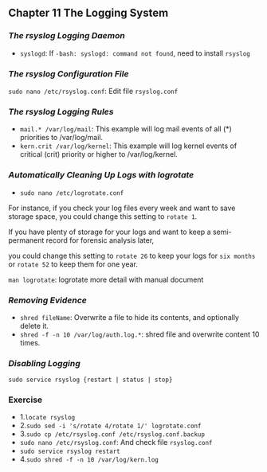 ## Chapter 11 The Logging System

### *The rsyslog Logging Daemon* 
- `syslogd`: If `-bash: syslogd: command not found`, need to install `rsyslog`

### *The rsyslog Configuration File*
`sudo nano /etc/rsyslog.conf`: Edit file `rsyslog.conf`

### *The rsyslog Logging Rules*
- `mail.* /var/log/mail`: This example will log mail events of all (*) priorities to /var/log/mail.
- `kern.crit /var/log/kernel`: This example will log kernel events of critical (crit) priority or higher to /var/log/kernel.

### *Automatically Cleaning Up Logs with logrotate*
- `sudo nano /etc/logrotate.conf`

For instance, if you check your log files every week and want to save storage space, you could change this setting to `rotate 1`. 

If you have plenty of storage for your logs and want to keep a semi-permanent record for forensic analysis later, 

you could change this setting to `rotate 26` to keep your logs for `six months` or `rotate 52` to keep them for one year.

`man logrotate`: logrotate more detail with manual document

### *Removing Evidence*
- `shred fileName`: Overwrite a file to hide its contents, and optionally delete it. 
- `shred -f -n 10 /var/log/auth.log.*`: shred file and overwrite content 10 times.

### *Disabling Logging*
`sudo service rsyslog {restart | status | stop}`

### Exercise 
- 1.`locate rsyslog`
- 2.`sudo sed -i 's/rotate 4/rotate 1/' logrotate.conf`
- 3.`sudo cp /etc/rsyslog.conf /etc/rsyslog.conf.backup`
- `sudo nano /etc/rsyslog.conf`: And check file `rsyslog.conf`
- `sudo service rsyslog restart`
- 4.`sudo shred -f -n 10 /var/log/kern.log` 
